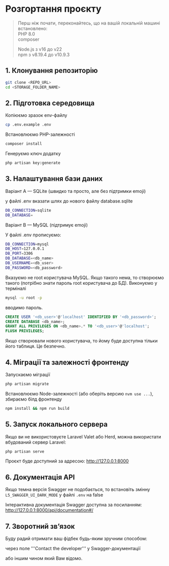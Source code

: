 # Розгортання проєкту

> Перш ніж почати, переконайтесь, що на вашій локальній машині встановлено:  
> PHP 8.0  
> composer
> 
> Node.js з v16 до v22  
> npm з v8.19.4 до v10.9.3

## 1. Клонування репозиторію
```bash
git clone <REPO_URL>
cd <STORAGE_FOLDER_NAME>
```
## 2. Підготовка середовища
Копіюємо зразок env-файлу
```bash
cp .env.example .env
```

Встановлюємо PHP-залежності
```bash
composer install
```

Генеруємо ключ додатку
```bash
php artisan key:generate
```

## 3. Налаштування бази даних
Варіант A — SQLite (швидко та просто, але без підтримки emoji)

у файлі .env вказати шлях до нового файлу database.sqlite
```bash
DB_CONNECTION=sqlite
DB_DATABASE=
```
Варіант B — MySQL (підтримує emoji)

У файлі .env прописуємо:
```bash
DB_CONNECTION=mysql
DB_HOST=127.0.0.1
DB_PORT=3306
DB_DATABASE=<db_name>
DB_USERNAME=<db_user>
DB_PASSWORD=<db_password>
```

Вказуємо не root користувача MySQL.
Якщо такого нема, то створюємо такого (потрібно знати пароль root користувача до БД).
Виконуємо у терміналі
```bash
mysql -u root -p
```
вводимо пароль. 
```sql
CREATE USER '<db_user>'@'localhost' IDENTIFIED BY '<db_password>';
CREATE DATABASE <db_name>;
GRANT ALL PRIVILEGES ON <db_name>.* TO '<db_user>'@'localhost';
FLUSH PRIVILEGES;
```
Якщо створювали нового користувача, то йому буде доступна тільки його таблиця. Це безпечно.
## 4. Міграції та залежності фронтенду
Запускаємо міграції
```bash
php artisan migrate
```
Встановлюємо Node-залежності (або оберіть версию ```nvm use ...```), збираємо білд фронтенду
```bash
npm install && npm run build
```

## 5. Запуск локального сервера

Якщо ви не використовуєте Laravel Valet або Herd, можна використати вбудований сервер Laravel:
```bash
php artisan serve
```

Проєкт буде доступний за адресою:
http://127.0.0.1:8000
## 6. Документація API
Якщо темна версія Swagger не подобається, то встановіть змінну ```L5_SWAGGER_UI_DARK_MODE``` у файлі ```.env``` на false

Інтерактивна документація Swagger доступна за посиланням:
http://127.0.0.1:8000/api/documentation#/
## 7. Зворотний зв’язок

Буду радий отримати ваш фідбек будь-яким зручним способом:

через поле '''Contact the developer''' у Swagger-документації
 
або іншим чином який Вам відомо.
